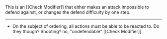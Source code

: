 This is an [[Check Modifier]] that either makes an attack impossible to defend against, or changes the defend difficulty by one step.

---

- On the subject of ordering, all actions must be able to be reacted to. Do they though? Shooting? no, "undefendable" [[Check Modifier]]